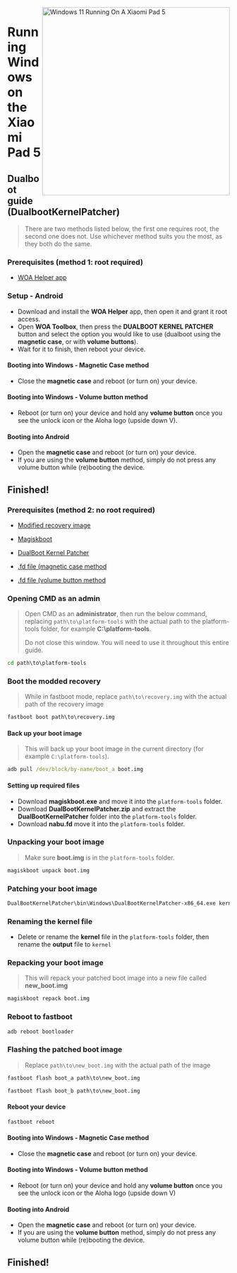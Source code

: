 <img align="right" src="https://raw.githubusercontent.com/erdilS/Port-Windows-11-Xiaomi-Pad-5/main/nabu.png" width="425" alt="Windows 11 Running On A Xiaomi Pad 5">

# Running Windows on the Xiaomi Pad 5

## Dualboot guide (DualbootKernelPatcher)
> There are two methods listed below, the first one requires root, the second one does not. Use whichever method suits you the most, as they both do the same.

### Prerequisites (method 1: root required)
- [WOA Helper app](https://github.com/n00b69/woa-helper/releases/tag/APK)

### Setup - Android
- Download and install the **WOA Helper** app, then open it and grant it root access.
- Open **WOA Toolbox**, then press the **DUALBOOT KERNEL PATCHER** button and select the option you would like to use (dualboot using the **magnetic case**, or with **volume buttons**).
- Wait for it to finish, then reboot your device.

#### Booting into Windows - Magnetic Case method
- Close the **magnetic case** and reboot (or turn on) your device.

#### Booting into Windows - Volume button method
- Reboot (or turn on) your device and hold any **volume button** once you see the unlock icon or the Aloha logo (upside down V).

#### Booting into Android
- Open the **magnetic case** and reboot (or turn on) your device.
- If you are using the **volume button** method, simply do not press any volume button while (re)booting the device.

## Finished!


### Prerequisites (method 2: no root required)
- [Modified recovery image](https://github.com/erdilS/Port-Windows-11-Xiaomi-Pad-5/releases/download/1.0/recovery.img)

- [Magiskboot](https://github.com/erdilS/Port-Windows-11-Xiaomi-Pad-5/releases/download/1.0/magiskboot.exe)

- [DualBoot Kernel Patcher](https://github.com/erdilS/Port-Windows-11-Xiaomi-Pad-5/releases/download/1.0/DualBootKernelPatcher.zip)

- [.fd file (magnetic case method](https://github.com/erdilS/Port-Windows-11-Xiaomi-Pad-5/releases/download/1.0/nabu.fd)

- [.fd file (volume button method](https://github.com/erdilS/Port-Windows-11-Xiaomi-Pad-5/releases/download/1.0/nabuVolumebuttons.fd)

### Opening CMD as an admin
> Open CMD as an **administrator**, then run the below command, replacing `path\to\platform-tools` with the actual path to the platform-tools folder, for example **C:\platform-tools**.
>
> Do not close this window. You will need to use it throughout this entire guide.
```cmd
cd path\to\platform-tools
```

### Boot the modded recovery
> While in fastboot mode, replace `path\to\recovery.img` with the actual path of the recovery image
```cmd
fastboot boot path\to\recovery.img
```

#### Back up your boot image
> This will back up your boot image in the current directory (for example `C:\platform-tools`).
```cmd
adb pull /dev/block/by-name/boot_a boot.img
```

#### Setting up required files
- Download **magiskboot.exe** and move it into the `platform-tools` folder.
- Download **DualBootKernelPatcher.zip** and extract the **DualBootKernelPatcher** folder into the `platform-tools` folder.
- Download **nabu.fd** move it into the `platform-tools` folder.

### Unpacking your boot image
> Make sure **boot.img** is in the `platform-tools` folder.
```cmd
magiskboot unpack boot.img
```

### Patching your boot image
```cmd
DualBootKernelPatcher\bin\Windows\DualBootKernelPatcher-x86_64.exe kernel nabu.fd output DualBootKernelPatcher\Config\DualBoot.Sm8150.cfg DualBootKernelPatcher\ShellCode\ShellCode.Nabu.bin
```

### Renaming the kernel file
- Delete or rename the **kernel** file in the `platform-tools` folder, then rename the **output** file to `kernel`

### Repacking your boot image
> This will repack your patched boot image into a new file called **new_boot.img**
```cmd
magiskboot repack boot.img
```

### Reboot to fastboot
```cmd
adb reboot bootloader
```

### Flashing the patched boot image
> Replace `path\to\new_boot.img` with the actual path of the image
```cmd
fastboot flash boot_a path\to\new_boot.img
```
```cmd
fastboot flash boot_b path\to\new_boot.img
```

#### Reboot your device
```cmd
fastboot reboot
```

#### Booting into Windows - Magnetic Case method
- Close the **magnetic case** and reboot (or turn on) your device.

#### Booting into Windows - Volume button method
- Reboot (or turn on) your device and hold any **volume button** once you see the unlock icon or the Aloha logo (upside down V)

#### Booting into Android
- Open the **magnetic case** and reboot (or turn on) your device.
- If you are using the **volume button** method, simply do not press any volume button while (re)booting the device.

## Finished!

















